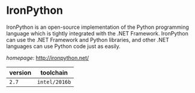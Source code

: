 # IronPython

IronPython is an open-source implementation of the Python programming language  which is tightly integrated with the .NET Framework. IronPython can use the .NET Framework and Python libraries, and other .NET languages can use Python code just as easily.

*homepage*: <http://ironpython.net/>

version | toolchain
--------|----------
``2.7`` | ``intel/2016b``
